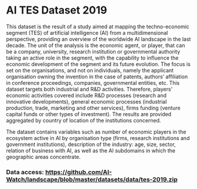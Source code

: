# AI TES Dataset 2019

This dataset is the result of a study aimed at mapping the techno-economic segment (TES) of artificial intelligence (AI) from a multidimensional perspective, providing an overview of the worldwide AI landscape in the last decade. The unit of the analysis is the economic agent, or player, that can be a company, university, research institution or governmental authority taking an active role in the segment, with the capability to influence the economic development of the segment and its future evolution. The focus is set on the organisations, and not on individuals, namely the applicant organisation owning the invention in the case of patents, authors’ affiliation in conference proceedings, companies, governmental entities, etc. This dataset targets both industrial and R&D activities. Therefore, players' economic activities covered include R&D processes (research and innovative developments), general economic processes (industrial production, trade, marketing and other services), firms funding (venture capital funds or other types of investment). The results are provided aggregated by country of location of the institutions concerned.

The dataset contains variables such as number of economic players in the ecosystem active in AI by organisation type (firms, research institutions and government institutions), description of the industry: age, size, sector, relation of business with AI, as well as the AI subdomains in which the geographic areas concentrate.

### Data access: https://github.com/AI-Watch/landscape/blob/master/datasets/data/tes-2019.zip
